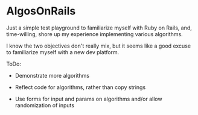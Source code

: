 AlgosOnRails
============

Just a simple test playground to familiarize myself with Ruby on Rails, and, time-willing, shore up my experience implementing various algorithms.

I know the two objectives don't really mix, but it seems like a good excuse to familiarize myself with a new dev platform.

ToDo:

- Demonstrate more algorithms

- Reflect code for algorithms, rather than copy strings

- Use forms for input and params on algorithms and/or allow randomization of inputs